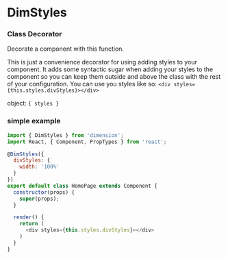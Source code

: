 # DimStyles
### **Class Decorator**

Decorate a component with this function.

This is just a convenience decorator for using adding styles to your component. It adds some syntactic sugar when adding your styles to the component so you can keep them outside and above the class with the rest of your configuration. You can use you styles like so: ```<div styles={this.styles.divStyles}></div>```

object: ```{ styles }```

### simple example
``` javascript
import { DimStyles } from 'dimension';
import React, { Component, PropTypes } from 'react';

@DimStyles({
  divStyles: {
    width: '100%'
  }
})
export default class HomePage extends Component {
  constructor(props) {
    super(props);
  }

  render() {
    return (
      <div styles={this.styles.divStyles}></div>
    )
  }
}
```